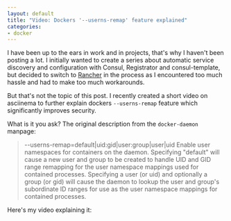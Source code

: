 ```yaml
---
layout: default
title: "Video: Dockers '--userns-remap' feature explained"
categories:
- docker
---
```


I have been up to the ears in work and in projects, that's why I haven't been posting a lot. I initially wanted to create a series about automatic service discovery and configuration with Consul, Registrator and consul-template, but decided to switch to [Rancher][1] in the process as I encountered too much hassle and had to make too much workarounds.

But that's not the topic of this post. I recently created a short video on asciinema to further explain dockers `--userns-remap` feature which significantly improves security.

What is it you ask? The original description from the `docker-daemon` manpage:

> \-\-userns-remap=default\|uid:gid\|user:group\|user\|uid Enable user namespaces for containers on the daemon. Specifying "default" will cause a new user and group to be created to handle UID and GID range remapping for the user namespace mappings used for contained processes. Specifying a user (or uid) and optionally a group (or gid) will cause the daemon to lookup the user and group's subordinate ID ranges for use as the user namespace mappings for contained processes.

Here's my video explaining it:

<script type="text/javascript" src="https://asciinema.org/a/49994.js" id="asciicast-49994" async></script>


[1]: http://rancher.com/
